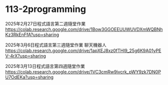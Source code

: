 # 113-2programming
2025年2月27日程式語言第二週隨堂作業
https://colab.research.google.com/drive/1Bow3GGOEEUUWUVDXmWQBNhKz3RkEnFfA?usp=sharing

2025年3月6日程式語言第三週隨堂作業 聊天機器人
https://colab.research.google.com/drive/1apXEJ8xz0fTHl9_25g6K9A01yPEV-4rX?usp=sharing

2025年3月13日程式語言第四週隨堂作業
https://colab.research.google.com/drive/1VC3cmRw9ivcrk_pWY9zk7DN0PU7OdEKa?usp=sharing

